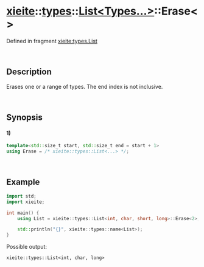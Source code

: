# [xieite](../../../../../xieite.md)\:\:[types](../../../../../types.md)\:\:[List<Types...>](../../../list.md)\:\:Erase\<\>
Defined in fragment [xieite:types.List](../../../../../../src/types/list.cpp)

&nbsp;

## Description
Erases one or a range of types. The end index is not inclusive.

&nbsp;

## Synopsis
#### 1)
```cpp
template<std::size_t start, std::size_t end = start + 1>
using Erase = /* xieite::types::List<...> */;
```

&nbsp;

## Example
```cpp
import std;
import xieite;

int main() {
    using List = xieite::types::List<int, char, short, long>::Erase<2>;

    std::println("{}", xieite::types::name<List>);
}
```
Possible output:
```
xieite::types::List<int, char, long>
```
